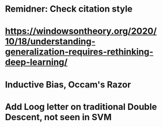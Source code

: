 # Remidner: Check citation style

# https://windowsontheory.org/2020/10/18/understanding-generalization-requires-rethinking-deep-learning/

# Inductive Bias, Occam's Razor

# Add Loog letter on traditional Double Descent, not seen in SVM
